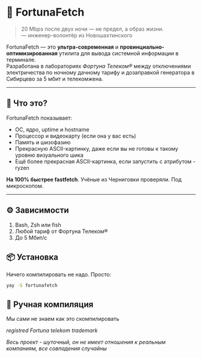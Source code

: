 # 🎲 FortunaFetch

> 20 Mbps после двух ночи — не предел, а образ жизни.  
> — инженер-волонтёр из Новошахтинского

FortunaFetch — это **ультра-современная** и **провинциально-оптимизированная** утилита для вывода системной информации в терминале.  
Разработана в лабораториях *Фортуна Телеком®* между отключениями электричества по ночному дачному тарифу и дозаправкой генератора в Сибирцево за 5 мбит и телекомжена.

---

## 🧠 Что это?

FortunaFetch показывает:

- ОС, ядро, uptime и hostname  
- Процессор и видеокарту (если она у вас есть)  
- Память и шизофазию  
- Прекрасную ASCII-картинку, даже если вы не готовы к такому уровню визуального шика
- Ещё более прекрасная ASCII-картинка, если запустить с атрибутом -ryzen

**На 100% быстрее fastfetch**. Учёные из Черниговки проверяли. Под микроскопом.

---

## ⚙️ Зависимости

1. Bash, Zsh или fish
2. Любой тариф от Фортуна Телеком®
3. До 5 Мбит/с

## 📦 Установка

Ничего компилировать не надо. Просто:

```bash
yay -S fortunafetch
```

## 🔧 Ручная компиляция

Мы сами не знаем как это скомпилировать

*registred Fortuna telekom trademark*

*Весь проект - шуточный, он не имеет отношения к реальным компаниям, все совпадения случайны*
